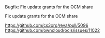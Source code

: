 Bugfix: Fix update grants for  the OCM share

Fix update grants for the OCM share

https://github.com/cs3org/reva/pull/5096  
https://github.com/owncloud/ocis/issues/11022
